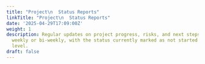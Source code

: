 ```yaml
---
title: "Project\n  Status Reports"
linkTitle: "Project\n  Status Reports"
date: '2025-04-29T17:09:00Z'
weight: 1
description: Regular updates on project progress, risks, and next steps are scheduled
  weekly or bi-weekly, with the status currently marked as not started and a low priority
  level.
draft: false
---
```



